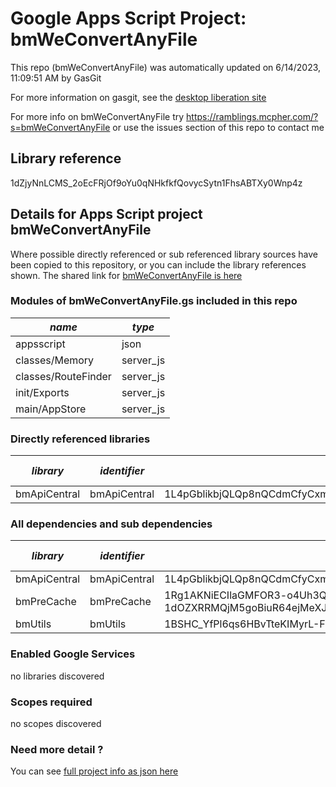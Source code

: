 # Google Apps Script Project: bmWeConvertAnyFile
This repo (bmWeConvertAnyFile) was automatically updated on 6/14/2023, 11:09:51 AM by GasGit

For more information on gasgit, see the [desktop liberation site](https://ramblings.mcpher.com/drive-sdk-and-github/migrategasgit/ "desktop liberation")

For more info on bmWeConvertAnyFile try https://ramblings.mcpher.com/?s=bmWeConvertAnyFile or use the issues section of this repo to contact me
## Library reference
1dZjyNnLCMS_2oEcFRjOf9oYu0qNHkfkfQovycSytn1FhsABTXy0Wnp4z


## Details for Apps Script project bmWeConvertAnyFile
Where possible directly referenced or sub referenced library sources have been copied to this repository, or you can include the library references shown. 
The shared link for [bmWeConvertAnyFile is here](https://script.google.com/d/1dZjyNnLCMS_2oEcFRjOf9oYu0qNHkfkfQovycSytn1FhsABTXy0Wnp4z/edit?usp=sharing "open in the GAS IDE")

### Modules of bmWeConvertAnyFile.gs included in this repo
*name*|*type*
--- | --- 
appsscript| json
classes/Memory| server_js
classes/RouteFinder| server_js
init/Exports| server_js
main/AppStore| server_js
### Directly referenced libraries
*library*|*identifier*|*key*|*version*|*dev mode*|*source*|
--- | --- | --- | --- | --- | --- 
bmApiCentral| bmApiCentral|1L4pGblikbjQLQp8nQCdmCfyCxmF3MIShzsK8yy_mJ9_2YMdanXQA75vI|3|no|[here](libraries/bmApiCentral "library source")
### All dependencies and sub dependencies
*library*|*identifier*|*key*|*version*|*dev mode*|*source*|
--- | --- | --- | --- | --- | --- 
bmApiCentral| bmApiCentral|1L4pGblikbjQLQp8nQCdmCfyCxmF3MIShzsK8yy_mJ9_2YMdanXQA75vI|3|no|[here](libraries/bmApiCentral "library source")
bmPreCache| bmPreCache|1Rg1AKNiECIlaGMFOR3-o4Uh3QNCdU-1dOZXRRMQjM5goBiuR64ejMeXJ|10|no|[here](libraries/bmPreCache "library source")
bmUtils| bmUtils|1BSHC_YfPl6qs6HBvTteKIMyrL-FiuyEpKNGjS_szDb2PXEYUebddkgVR|2|no|[here](libraries/bmUtils "library source")
### Enabled Google Services
no libraries discovered
### Scopes required
no scopes discovered
### Need more detail ?
You can see [full project info as json here](info.json)
